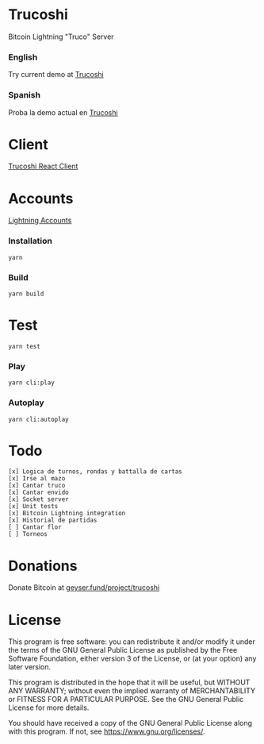 # Trucoshi

Bitcoin Lightning "Truco" Server

### English

Try current demo at [Trucoshi](https://trucoshi.com)

### Spanish

Proba la demo actual en [Trucoshi](https://trucoshi.com)

# Client

[Trucoshi React Client](https://github.com/jfrader/trucoshi-client)

# Accounts

[Lightning Accounts](https://github.com/jfrader/lightning-accounts)

### Installation

`yarn`

### Build

`yarn build`

# Test

`yarn test`

### Play

`yarn cli:play`

### Autoplay

`yarn cli:autoplay`

# Todo

    [x] Logica de turnos, rondas y battalla de cartas
    [x] Irse al mazo
    [x] Cantar truco
    [x] Cantar envido
    [x] Socket server
    [x] Unit tests
    [x] Bitcoin Lightning integration
    [x] Historial de partidas
    [ ] Cantar flor
    [ ] Torneos

# Donations

Donate Bitcoin at [geyser.fund/project/trucoshi](https://geyser.fund/project/trucoshi)

# License

This program is free software: you can redistribute it and/or modify it under the terms of the GNU General Public License as published by the Free Software Foundation, either version 3 of the License, or (at your option) any later version.

This program is distributed in the hope that it will be useful, but WITHOUT ANY WARRANTY; without even the implied warranty of MERCHANTABILITY or FITNESS FOR A PARTICULAR PURPOSE. See the GNU General Public License for more details.

You should have received a copy of the GNU General Public License along with this program. If not, see <https://www.gnu.org/licenses/>.
